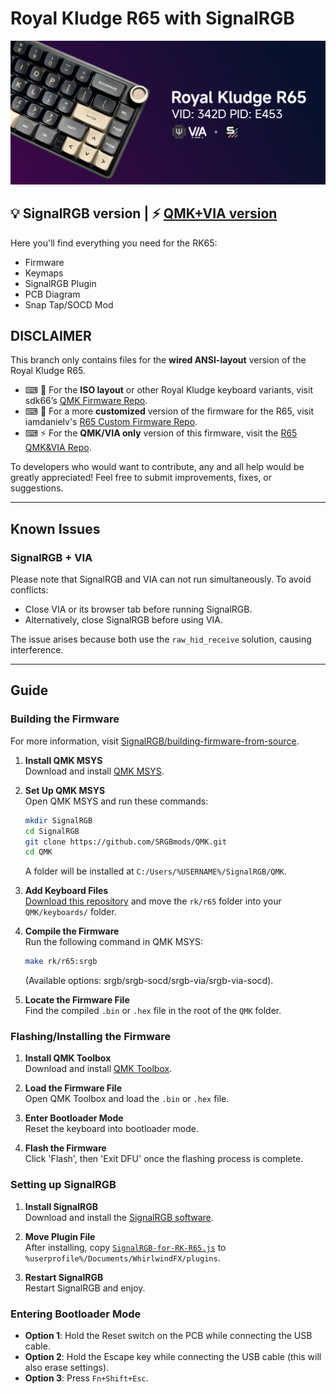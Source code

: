 # Royal Kludge R65 with SignalRGB

![Royal Kludge R65 Keyboard](srgb-r65.png)

**💡 SignalRGB version | ⚡ [QMK+VIA version](https://github.com/irfanjmdn/r65/tree/master)**
---

Here you'll find everything you need for the RK65:

- Firmware
- Keymaps
- SignalRGB Plugin
- PCB Diagram
- Snap Tap/SOCD Mod

## DISCLAIMER

This branch only contains files for the **wired ANSI-layout** version of the Royal Kludge R65. 

- ⌨ 🔌 For the **ISO layout** or other Royal Kludge keyboard variants, visit sdk66’s [QMK Firmware Repo](https://github.com/hangshengkeji/qmk_firmware/tree/master/keyboards/rk).
- ⌨ 🔨 For a more **customized** version of the firmware for the R65, visit iamdanielv's [R65 Custom Firmware Repo](https://github.com/iamdanielv/kb_rk_r65).
- ⌨ ⚡ For the **QMK/VIA only** version of this firmware, visit the [R65 QMK&VIA Repo](https://github.com/irfanjmdn/r65).

To developers who would want to contribute, any and all help would be greatly appreciated! Feel free to submit improvements, fixes, or suggestions.

---

## Known Issues

### SignalRGB + VIA

Please note that SignalRGB and VIA can not run simultaneously. To avoid conflicts:

- Close VIA or its browser tab before running SignalRGB.
- Alternatively, close SignalRGB before using VIA.

The issue arises because both use the `raw_hid_receive` solution, causing interference.

---
## Guide

### Building the Firmware
For more information, visit [SignalRGB/building-firmware-from-source](https://docs.signalrgb.com/qmk/building-firmware-from-source).

1. **Install QMK MSYS**  
   Download and install [QMK MSYS](https://msys.qmk.fm).

2. **Set Up QMK MSYS**  
   Open QMK MSYS and run these commands:  
   ```bash
   mkdir SignalRGB
   cd SignalRGB
   git clone https://github.com/SRGBmods/QMK.git
   cd QMK
   ```
   A folder will be installed at `C:/Users/%USERNAME%/SignalRGB/QMK`.

3. **Add Keyboard Files**  
   [Download this repository](https://minhaskamal.github.io/DownGit/#/home?url=https://github.com/irfanjmdn/r65/tree/signalrgb/rk/r65) and move the `rk/r65` folder into your `QMK/keyboards/` folder.

4. **Compile the Firmware**  
   Run the following command in QMK MSYS:  
   ```bash
   make rk/r65:srgb
   ```  
   (Available options: srgb/srgb-socd/srgb-via/srgb-via-socd).

5. **Locate the Firmware File**  
   Find the compiled `.bin` or `.hex` file in the root of the `QMK` folder.

### Flashing/Installing the Firmware

1. **Install QMK Toolbox**  
   Download and install [QMK Toolbox](https://github.com/qmk/qmk_toolbox/releases).

2. **Load the Firmware File**  
   Open QMK Toolbox and load the `.bin` or `.hex` file.

3. **Enter Bootloader Mode**  
   Reset the keyboard into bootloader mode.

4. **Flash the Firmware**  
   Click 'Flash', then 'Exit DFU' once the flashing process is complete.

### Setting up SignalRGB

1. **Install SignalRGB**  
   Download and install the [SignalRGB software](https://signalrgb.com/download/).

2. **Move Plugin File**  
   After installing, copy [`SignalRGB-for-RK-R65.js`](SignalRGB%20for%20RK%20R65.js) to `%userprofile%/Documents/WhirlwindFX/plugins`.

3. **Restart SignalRGB**  
   Restart SignalRGB and enjoy.

### Entering Bootloader Mode

- **Option 1**: Hold the Reset switch on the PCB while connecting the USB cable.
- **Option 2**: Hold the Escape key while connecting the USB cable (this will also erase settings).
- **Option 3**: Press `Fn+Shift+Esc`.

